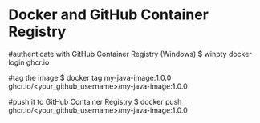 # Docker and GitHub Container Registry

#authenticate with GitHub Container Registry (Windows)
$ winpty docker login ghcr.io

#tag the image
$ docker tag my-java-image:1.0.0 ghcr.io/<your_github_username>/my-java-image:1.0.0

#push it to GitHub Container Registry
$ docker push ghcr.io/<your_github_username>/my-java-image:1.0.0
